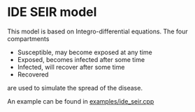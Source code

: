 # IDE SEIR model

This model is based on Integro-differential equations. The four compartments 
- Susceptible, may become exposed at any time
- Exposed, becomes infected after some time
- Infected, will recover after some time
- Recovered

are used to simulate the spread of the disease.

An example can be found in [examples/ide_seir.cpp](../../examples/ide_seir.cpp)
